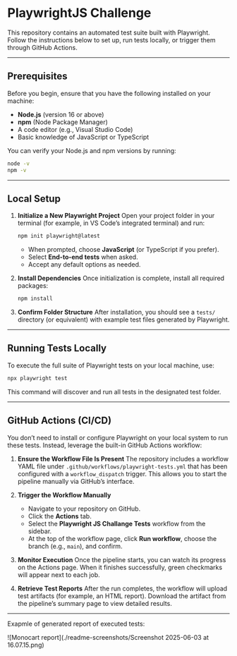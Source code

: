 # PlaywrightJS Challenge

This repository contains an automated test suite built with Playwright. Follow the instructions below to set up, run tests locally, or trigger them through GitHub Actions.

---

## Prerequisites

Before you begin, ensure that you have the following installed on your machine:

* **Node.js** (version 16 or above)
* **npm** (Node Package Manager)
* A code editor (e.g., Visual Studio Code)
* Basic knowledge of JavaScript or TypeScript

You can verify your Node.js and npm versions by running:

```bash
node -v
npm -v
```

---

## Local Setup

1. **Initialize a New Playwright Project**
   Open your project folder in your terminal (for example, in VS Code’s integrated terminal) and run:

   ```bash
   npm init playwright@latest
   ```

   * When prompted, choose **JavaScript** (or TypeScript if you prefer).
   * Select **End-to-end tests** when asked.
   * Accept any default options as needed.

2. **Install Dependencies**
   Once initialization is complete, install all required packages:

   ```bash
   npm install
   ```

3. **Confirm Folder Structure**
   After installation, you should see a `tests/` directory (or equivalent) with example test files generated by Playwright.

---

## Running Tests Locally

To execute the full suite of Playwright tests on your local machine, use:

```bash
npx playwright test
```

This command will discover and run all tests in the designated test folder.

---

## GitHub Actions (CI/CD)

You don’t need to install or configure Playwright on your local system to run these tests. Instead, leverage the built-in GitHub Actions workflow:

1. **Ensure the Workflow File Is Present**
   The repository includes a workflow YAML file under `.github/workflows/playwright-tests.yml` that has been configured with a `workflow_dispatch` trigger. This allows you to start the pipeline manually via GitHub’s interface.

2. **Trigger the Workflow Manually**

   * Navigate to your repository on GitHub.
   * Click the **Actions** tab.
   * Select the **Playwright JS Challange Tests** workflow from the sidebar.
   * At the top of the workflow page, click **Run workflow**, choose the branch (e.g., `main`), and confirm.

3. **Monitor Execution**
   Once the pipeline starts, you can watch its progress on the Actions page. When it finishes successfully, green checkmarks will appear next to each job.

4. **Retrieve Test Reports**
   After the run completes, the workflow will upload test artifacts (for example, an HTML report). Download the artifact from the pipeline’s summary page to view detailed results.

---

Exapmle of generated report of executed tests:

![Monocart report](./readme-screenshots/Screenshot 2025-06-03 at 16.07.15.png)
